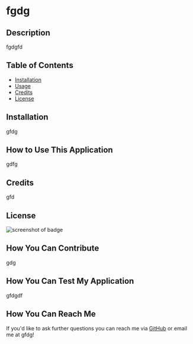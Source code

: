 # fgdg

## Description

fgdgfd

## Table of Contents 

* [Installation](#installation)
* [Usage](#usage)
* [Credits](#credits)
* [License](#license)

## Installation 

gfdg

## How to Use This Application 

gdfg

## Credits

gfd


## License
![screenshot of badge](https://img.shields.io/static/v1?label=license&message=BSD-2-Clause&color=important)

## How You Can Contribute

gdg

## How You Can Test My Application

gfdgdf

## How You Can Reach Me

If you'd like to ask further questions you can reach me via [GitHub](https://github.com/gfdgdf/) or email me at gfdg!